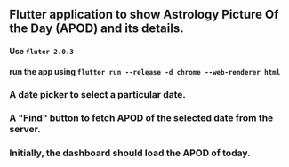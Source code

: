 ## Flutter application to show Astrology Picture Of the Day (APOD) and its details.

#### Use `fluter 2.0.3`
#### run the app using `flutter run --release -d chrome --web-renderer html`

### A date picker to select a particular date.
### A "Find" button to fetch APOD of the selected date from the server.
### Initially, the dashboard should load the APOD of today.

